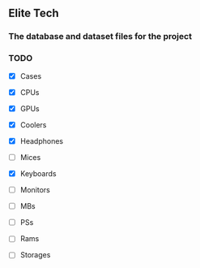 ## Elite Tech
### The database and dataset files for the project


### TODO
- [x] Cases
- [x] CPUs
- [x] GPUs
- [x] Coolers
- [x] Headphones
- [ ] Mices
- [x] Keyboards
- [ ] Monitors
- [ ] MBs
- [ ] PSs
- [ ] Rams
- [ ] Storages


